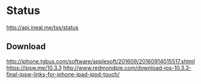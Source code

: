 # Status
http://api.ineal.me/tss/status

## Download
http://iphone.tgbus.com/software/applesoft/201609/20160914015517.shtml
https://ipsw.me/10.3.3
http://www.redmondpie.com/download-ios-10.3.3-final-ipsw-links-for-iphone-ipad-ipod-touch/
